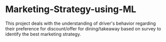 # Marketing-Strategy-using-ML
This project deals with the understanding of driver's behavior regarding their preference for discount/offer for dining/takeaway based on survey to identify the best marketing strategy.

